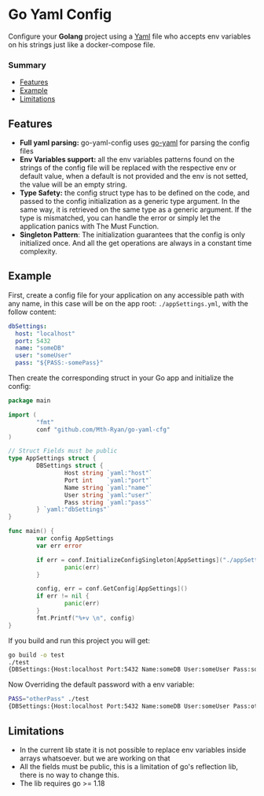 # Go Yaml Config
Configure your **Golang** project using a [Yaml](https://yaml.org/) file who accepts env variables on his strings just like a docker-compose file.

### Summary
* [Features](#features)
* [Example](#example)
* [Limitations](#limitations)

## Features
* **Full yaml parsing:** go-yaml-config uses [go-yaml](https://github.com/go-yaml/yaml) for parsing the config files
* **Env Variables support:** all the env variables patterns found on the strings of the config file will be replaced with the respective env or default value, when a default is not provided and the env is not setted, the value will be an empty string.
* **Type Safety:** the config struct type has to be defined on the code, and passed to the config initialization as a generic type argument. In the same way, it is retrieved on the same type as a generic argument. If the type is mismatched, you can handle the error or simply let the application panics with The Must Function.
* **Singleton Pattern**: The initialization guarantees that the config is only initialized once. And all the get operations are always in a constant time complexity.

## Example
First, create a config file for your application on any accessible path with any name, in this case will be on the app root: `./appSettings.yml`, with the follow content:

``` yaml
dbSettings:
  host: "localhost"
  port: 5432
  name: "someDB"
  user: "someUser"
  pass: "${PASS:-somePass}"
```

Then create the corresponding struct in your Go app and initialize the config:
``` go
package main

import (
    	"fmt"
    	conf "github.com/Mth-Ryan/go-yaml-cfg"
)

// Struct Fields must be public
type AppSettings struct {
    	DBSettings struct {
            	Host string `yaml:"host"`
            	Port int    `yaml:"port"`
            	Name string `yaml:"name"`
            	User string `yaml:"user"`
            	Pass string `yaml:"pass"`
    	} `yaml:"dbSettings"`
}

func main() {
    	var config AppSettings
    	var err error

    	if err = conf.InitializeConfigSingleton[AppSettings]("./appSettings.yml"); err != nil {
            	panic(err)
    	}

    	config, err = conf.GetConfig[AppSettings]()
    	if err != nil {
            	panic(err)
    	}
    	fmt.Printf("%+v \n", config)
}

```

If you build and run this project you will get:
``` bash
go build -o test
./test
{DBSettings:{Host:localhost Port:5432 Name:someDB User:someUser Pass:somePass}}
```

Now Overriding the default password with a env variable:
``` bash
PASS="otherPass" ./test
{DBSettings:{Host:localhost Port:5432 Name:someDB User:someUser Pass:otherPass}}
```

## Limitations
* In the current lib state it is not possible to replace env variables inside arrays whatsoever. but we are working on that
* All the fields must be public, this is a limitation of go's reflection lib, there is no way to change this.
* The lib requires go >= 1.18
